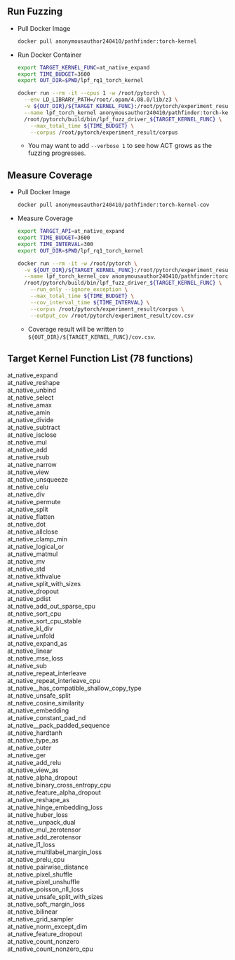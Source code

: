 ## Run Fuzzing

 - Pull Docker Image
	 ```bash
	 docker pull anonymousauthor240410/pathfinder:torch-kernel
	 ```

 - Run Docker Container
	```bash
	export TARGET_KERNEL_FUNC=at_native_expand
	export TIME_BUDGET=3600
	export OUT_DIR=$PWD/lpf_rq1_torch_kernel
	
	docker run --rm -it --cpus 1 -w /root/pytorch \
	  --env LD_LIBRARY_PATH=/root/.opam/4.08.0/lib/z3 \
	  -v ${OUT_DIR}/${TARGET_KERNEL_FUNC}:/root/pytorch/experiment_result \
	  --name lpf_torch_kernel anonymousauthor240410/pathfinder:torch-kernel \
	  /root/pytorch/build/bin/lpf_fuzz_driver_${TARGET_KERNEL_FUNC} \
	    --max_total_time ${TIME_BUDGET} \
	    --corpus /root/pytorch/experiment_result/corpus
	```
	* You may want to add `--verbose 1` to see how ACT grows as the fuzzing progresses.

## Measure Coverage

 - Pull Docker Image
	 ```bash
	 docker pull anonymousauthor240410/pathfinder:torch-kernel-cov
	 ```

  - Measure Coverage
	```bash
	export TARGET_API=at_native_expand
	export TIME_BUDGET=3600
	export TIME_INTERVAL=300
	export OUT_DIR=$PWD/lpf_rq1_torch_kernel
	
	docker run --rm -it -w /root/pytorch \
	  -v ${OUT_DIR}/${TARGET_KERNEL_FUNC}:/root/pytorch/experiment_result \
	  --name lpf_torch_kernel_cov anonymousauthor240410/pathfinder:torch-kernel-cov \
	  /root/pytorch/build/bin/lpf_fuzz_driver_${TARGET_KERNEL_FUNC} \
	    --run_only --ignore_exception \
	    --max_total_time ${TIME_BUDGET} \
	    --cov_interval_time ${TIME_INTERVAL} \
	    --corpus /root/pytorch/experiment_result/corpus \
	    --output_cov /root/pytorch/experiment_result/cov.csv
  	```
    - Coverage result will be written to `${OUT_DIR}/${TARGET_KERNEL_FUNC}/cov.csv`.

## Target Kernel Function List (78 functions)

at_native_expand\
at_native_reshape\
at_native_unbind\
at_native_select\
at_native_amax\
at_native_amin\
at_native_divide\
at_native_subtract\
at_native_isclose\
at_native_mul\
at_native_add\
at_native_rsub\
at_native_narrow\
at_native_view\
at_native_unsqueeze\
at_native_celu\
at_native_div\
at_native_permute\
at_native_split\
at_native_flatten\
at_native_dot\
at_native_allclose\
at_native_clamp_min\
at_native_logical_or\
at_native_matmul\
at_native_mv\
at_native_std\
at_native_kthvalue\
at_native_split_with_sizes\
at_native_dropout\
at_native_pdist\
at_native_add_out_sparse_cpu\
at_native_sort_cpu\
at_native_sort_cpu_stable\
at_native_kl_div\
at_native_unfold\
at_native_expand_as\
at_native_linear\
at_native_mse_loss\
at_native_sub\
at_native_repeat_interleave\
at_native_repeat_interleave_cpu\
at_native__has_compatible_shallow_copy_type\
at_native_unsafe_split\
at_native_cosine_similarity\
at_native_embedding\
at_native_constant_pad_nd\
at_native__pack_padded_sequence\
at_native_hardtanh\
at_native_type_as\
at_native_outer\
at_native_ger\
at_native_add_relu\
at_native_view_as\
at_native_alpha_dropout\
at_native_binary_cross_entropy_cpu\
at_native_feature_alpha_dropout\
at_native_reshape_as\
at_native_hinge_embedding_loss\
at_native_huber_loss\
at_native__unpack_dual\
at_native_mul_zerotensor\
at_native_add_zerotensor\
at_native_l1_loss\
at_native_multilabel_margin_loss\
at_native_prelu_cpu\
at_native_pairwise_distance\
at_native_pixel_shuffle\
at_native_pixel_unshuffle\
at_native_poisson_nll_loss\
at_native_unsafe_split_with_sizes\
at_native_soft_margin_loss\
at_native_bilinear\
at_native_grid_sampler\
at_native_norm_except_dim\
at_native_feature_dropout\
at_native_count_nonzero\
at_native_count_nonzero_cpu
